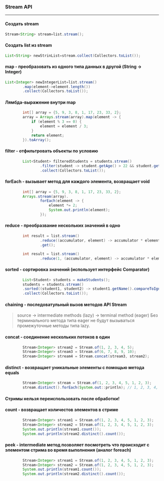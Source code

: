### Stream API

---

#### Создать stream

```java
Stream<String> stream=list.stream();
```

#### Создать list из stream

```java
List<String> newStrinList=stream.collect(Collectors.toList());
```

#### map - преобразовать из одного типа данных в другой (String -> Integer)

```java
List<Integer> newIntegerList=list.stream()
        .map(element->element.length())
        .collect(Collectors.toList());
```

#### Лямбда-выражение внутри map

```java
        int[] array = {5, 9, 3, 8, 1, 17, 23, 33, 2};
        array = Arrays.stream(array).map(element -> {
            if (element % 3 == 0) {
                element = element / 3;
            }
            return element;
        }).toArray();
```

#### filter - отфильтровать объекты по условию

```java
        List<Student> filteredStudents = students.stream()
                .filter(student -> student.getAge() > 22 && student.getAvgGrade() < 7.2)
                .collect(Collectors.toList());
```

#### forEach - вызывает метод для каждого элемента, возвращает void 

```java
        int[] array = {5, 9, 3, 8, 1, 17, 23, 33, 2};
        Arrays.stream(array).
                forEach(element -> {
                    element *= 2;
                    System.out.println(element);
                });
```

#### reduce - преобразвание нескольких значений в одно

```java
        int result = list.stream()
                .reduce((accumulator, element) -> accumulator * element)
                .get();

        int result = list.stream()
                .reduce(1, (accumulator, element) -> accumulator * element);
```

#### sorted - сортировка значений (использует интерфейс Comparator)

```java
        List<Student> students = makeStudents();
        students = students.stream()
        .sorted((student1, student2) -> student1.getName().compareToIgnoreCase(student2.getName()))
        .collect(Collectors.toList());
```

#### chaining - последоватульный вызов методов API Stream

> source -> intermediate methods (lazy) -> terminal method (eager) 
Без терминального метода типа eager не будут вызываться промежуточные методы типа lazy. 

#### concat - соединение нескольких потоков в один

```java
        Stream<Integer> stream2 = Stream.of(1, 2, 3, 4, 5);
        Stream<Integer> stream3 = Stream.of(6, 7, 8, 9, 10);
        Stream<Integer> stream4 = Stream.concat(stream3, stream2);
```

#### distinct - возвращает уникальные элементы с помощью метода equals

```java
        Stream<Integer> stream = Stream.of(1, 2, 3, 4, 5, 1, 2, 3);
        stream.distinct().forEach(System.out::println); // 1, 2, 3, 4, 5
```

#### Стримы нельзя переиспользовать после обработки!

#### count - возвращает количестов элементов в стриме

```java
        Stream<Integer> stream1 = Stream.of(1, 2, 3, 4, 5, 1, 2, 3);
        Stream<Integer> stream2 = Stream.of(1, 2, 3, 4, 5, 1, 2, 3);
        System.out.println(stream1.count());
        System.out.println(stream2.distinct().count());
```

#### peek - intermediate метод позволяет посмотреть что происходит с элементом стрима во время выполнения (аналог foreach)

```java
        Stream<Integer> stream1 = Stream.of(1, 2, 3, 4, 5, 1, 2, 3);
        Stream<Integer> stream2 = Stream.of(1, 2, 3, 4, 5, 1, 2, 3);
        System.out.println(stream1.count());
        System.out.println(stream2.distinct().count());
```



